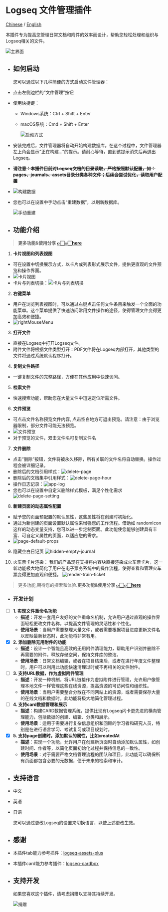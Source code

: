 # Logseq 文件管理插件

[Chinese](README_CN.md) / [English](README.md)

本插件专为提高您管理日常文档和附件的效率而设计，帮助您轻松处理和组织与Logseq相关的文件。

![主界面](./images/app-main.jpg)
- ## 如何启动
  您可以通过以下几种简便的方式启动文件管理器：
- 点击左侧边栏的“文件管理”按钮
- 使用快捷键：
	- Windows系统：Ctrl + Shift + Enter
	- macOS系统：Cmd + Shift + Enter
	  
	  ![启动方式](./images/app-open.jpg)
- 安装完成后，文件管理器将自动开始构建数据库。在这个过程中，文件管理器左上角会显示“正在构建...”的提示。请耐心等待，直到该提示消失后再退出Logseq。
- ~~**请注意：本插件目前对Logseq文档的目录读取，严格按照默认配置，如：pages、journals、assets目录分类各种文件；后续会尝试优化，读取用户配置**~~
- ![构建数据](./images/app-build.jpg)
- 您也可以在设置中手动点击“重建数据”，以刷新数据库。
  
  ![手动重建](./images/app-rebuild.jpg)
- ## 功能介绍
>  **更多功能&使用分享 [👉🏻👉🏻here](https://github.com/duiliuliu/logseq-plugin-files-manager/discussions)**

1. **卡片视图和列表视图**
- 可在设置中切换展示方式，以卡片或列表形式展示文件，提供更直观的文件预览和操作界面。
- ![卡片视图](./images/app-card.jpg)
- 卡片与列表切换：![卡片与列表切换](./images/app-card-switch.jpg)
  
2. **右键菜单**
- 用户在浏览列表视图时，可以通过右键点击任何文件条目来触发一个全面的功能菜单。这个菜单提供了快速访问常用文件操作的途径，使得管理文件变得更加高效和便捷。
- ![rightMouseMenu](./images/right-mouse-menu.png)
  
3. **打开文件**
- 直接在Logseq中打开Logseq文件。
- 附件文件将根据文件类型打开：PDF文件将在Logseq内部打开，其他类型的文件将通过系统默认程序打开。
  
4. **复制文件路径**
- 一键复制文件的完整路径，方便在其他应用中快速访问。
  
5. **检索文件**
- 快速搜索功能，帮助您在大量文件中迅速定位所需文件。
  
6. **文件预览**
- 可点击文件名称预览文件内容, 点击空白地方可退出预览。请注意：由于浏览器限制，部分文件可能无法预览。
- ![文件预览](./images/app-preview.jpg)
- 对于预览的文件，双击文件名可复制文件名
  
7. **文件删除**
- 点击“删除”按钮，文件将被永久移除，所有关联的文件名将自动替换。操作过程会被详细记录。
- 删除后的文档引用样式：![delete-page](./images/delete-page.png)
- 删除后的文档集中引用样式：![delete-page-hour](./images/delete-page-hour.png)
- 操作日志记录：![app-log](./images/app-log.png)
- 您也可以在设置中自定义删除样式模板，满足个性化需求 ![delete-page-setting](./images/delete-page-setting.png)
  
8. **新建页面的动态属性配置**
- 赋予您的页面预配置的默认属性，这些属性将在创建时初始化。
- 通过为新创建的页面设置默认属性来增强您的工作流程。借助如 randomIcon 这样的动态变量支持，您可以进一步定制页面。此功能使您能够创建具有丰富、可自定义属性的页面，以适应您的需求。
- ![page-default-props](./images/page-default-props.png)
  

9. 隐藏空白日记页
![hidden-empty-journal](./images/hidden-empty-journal.png)

10. 火车票卡片渲染： 我们的产品现在支持将内容块直接渲染成火车票卡片，这一新功能极大地简化了用户在电子票务系统中的操作流程，使得查看和管理火车票变得更加直观和便捷。
![render-train-ticket](./images/render-train-ticket.png)


> 更多功能,期待您的探索和体验.**更多功能&使用分享 [👉🏻👉🏻here](https://github.com/duiliuliu/logseq-plugin-files-manager/discussions)**
- ### 开发计划

- [ ] **1. 实现文件重命名功能**
	- **描述**：开发一套用户友好的文件重命名机制，允许用户通过直观的操作界面轻松更改文件名称，以提高文件管理的灵活性和个性化。
	- **使用场景**：当用户需要整理大量文件，或者需要根据项目进度更新文件名以反映最新状态时，此功能将非常有用。
- [x] **2. 添加删除无用附件的功能**
	- **描述**：设计一个智能且高效的无用附件清理能力，帮助用户识别并删除不再需要的附件，释放存储空间，保持文件库的整洁。
	- **使用场景**：日常文档编辑，或者在项目结束后，或者在进行年度文件整理时，用户可以利用此功能快速清理过时或不再相关的文件附件。
- [ ] **3. 支持URL数据，作为虚拟附件管理**
	- **描述**：开发一种机制，将URL链接作为虚拟附件进行管理，允许用户像管理本地文件一样管理这些在线资源，提高资源的可访问性和组织性。
	- **使用场景**：当用户需要整合分散在不同网站上的资源，或者需要保存大量的在线文档和数据时，此功能将极大地简化管理过程。
- [ ] **4. 支持card数据管理和展示**
	- **描述**：构建CARD数据管理系统，提供比现有Logseq闪卡更先进的横向管理能力，包括数据的创建、编辑、分类和展示。
	- **使用场景**：适用于需要进行复杂信息组织和回顾的学习者和研究人员，特别是在进行语言学习、考试复习或项目规划时。
- [x] **5. 支持page创建时，添加默认的属性，比如createdAt**
	- **描述**：实现一个功能，允许用户在创建新页面时自动添加默认属性，如创建时间、作者等，以简化页面初始化过程并保持信息的一致性。
	- **使用场景**：对于需要严格文档管理流程的团队和项目，此功能可以确保所有页面都包含必要的元数据，便于未来的检索和审计。
- ## 支持语言
- 中文
- 英语
- 日语
  
  您可以通过更改Logseq的设置来切换语言，以使上述更改生效。
- ## 感谢
- 本插件tab能力参考插件：[logseq-assets-plus](https://github.com/xyhp915/logseq-assets-plus)
- 本插件card能力参考插件：[logseq-cardbox](https://github.com/sosuisen/logseq-cardbox)
- ## 支持开发
  
  如果您喜欢这个插件，请考虑捐赠以支持其持续开发。
  
  ![捐赠](./images/WechatIMG9.jpg)
